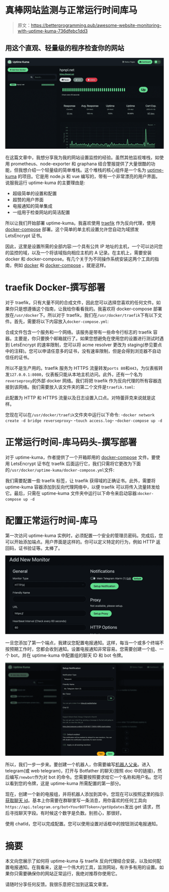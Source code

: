 # 真棒网站监测与正常运行时间库马

> 原文：<https://betterprogramming.pub/awesome-website-monitoring-with-uptime-kuma-736dfebc1dd3>

## 用这个直观、轻量级的程序检查你的网站

![](img/4a06a5781e6193e1d13364de57e9ec41.png)

在这篇文章中，我想分享我为我的网站设置监控的经验。虽然其他监视堆栈，如使用 prometheus、node-exporter 和 graphana 结合警报提供了大量很酷的功能，但我想介绍一个轻量级的简单堆栈。这个堆栈的核心组件是一个名为 [uptime-kuma](https://github.com/louislam/uptime-kuma) 的项目。它是用 node.js 和 vue 编写的，带有一个非常漂亮的用户界面。说服我运行 uptime-kuma 的主要理由是:

*   超级简单的设置和配置
*   超赞的用户界面
*   电报通知的简单集成
*   一组用于检查网站的简洁配置

所以让我们开始部署 uptime-kuma。我喜欢使用 [traefik](https://doc.traefik.io/traefik/) 作为反向代理，使用 [docker-compose](https://docs.docker.com/compose/) 部署。这个简单的单主机设置允许您自动为域颁发 LetsEncrypt 证书。

因此，这里是设置所需的全部内容:一个具有公共 IP 地址的主机，一个可以访问您的监控的域，以及一个将该域指向相应主机的 A 记录。在主机上，需要安装 docker 和 docker-compose。有几个关于为不同操作系统安装这两个工具的指南，例如 [docker](https://docs.docker.com/engine/install/ubuntu/) 和 [docker-compose](https://docs.docker.com/compose/install/) 。就是这样。

# traefik Docker-撰写部署

对于 traefik，只有大量不同的合成文件，因此您可以选择您喜欢的任何文件。如果你只是想遵循这个指南，让我给你看看我的。我喜欢将 docker-compose 部署放在`/usr/docker`下。所以对于 traefik，我们在`/usr/docker/traefik`下有以下文件。首先，需要将以下内容放入`docker-compose.yml`:

合成文件包含一个服务和一个网络。该服务是带有一些命令行标志的 traefik 容器。主要是，你只要换个邮箱就行了。如果您想避免在使用您的设置进行测试时遇到 LetsEncrypt 的速率限制，您可以将 acme resolver 更改为 staging(参见要点中的注释)。您可以申请任意多的证书，没有速率限制，但是会得到浏览器不自动信任的证书。

所以不是生产用的。traefik 服务为 HTTPS 流量转发`ports 80`和`443`，为仪表板转发`127.0.0.1:8080`，仪表板只能从本地主机访问。此外，还有一个名为`reverseproxy`的外部 docker 网络。我们将把 traefik 作为反向代理的所有容器连接到该网络。我们需要放入该文件夹的第二个文件是`traefik.toml`:

此配置为 HTTP 和 HTTPS 流量以及日志设置入口点。对特蕾菲克来说就是这样。

您现在可以在`/usr/docker/traefik`文件夹中运行以下命令:
-`docker network create -d bridge reverseproxy`-
-`touch access.log`-
-`docker-compose up -d`

# 正常运行时间-库马码头-撰写部署

对于 uptime-kuma，作者提供了一个开箱即用的 [docker-compose](https://github.com/louislam/uptime-kuma/blob/master/docker/docker-compose.yml) 文件。要使用 LetsEncrypt 证书在 traefik 后面运行它，我们只需将它更改为下面的`/usr/docker/uptime-kuma/docker-compose.yml`文件:

我们需要配置一些 traefik 标签，让 traefik 获得域的正确证书。此外，需要将 uptime-kuma 容器添加到反向代理网络中，以便 traefik 可以将传入流量转发给它。最后，只需在 uptime-kuma 文件夹中运行以下命令来启动容器:`docker-compose up -d`

# 配置正常运行时间-库马

第一次访问 uptime-kuma 实例时，必须配置一个安全的管理员密码。完成后，您可以开始添加端点。用户界面是这样的。你可以定义特定的行为，例如 HTTP 返回码，证书验证等。太棒了。

![](img/9c0d9a137f0b5b5aef4dfe714d194061.png)

一旦您添加了第一个端点，我建议您配置电报通知。这样，每当一个或多个终端不按预期工作时，您都会收到通知。设置电报通知非常容易。您需要创建一个组、一个 bot，并在 uptime-kuma 中配置组的聊天 ID 和 bot 令牌。

![](img/294e4df77053f51af828dc383abd3c7b.png)

所以，我们一步一步来。要创建一个机器人，你需要编写[机器人父亲](https://core.telegram.org/bots#6-botfather)。进入 telegram(或 web telegram)，打开与 Botfather 的聊天(按照 doc 中的链接)，然后编写`/newbot`作为对 bot 的命令。您需要按照要求给它一个名称和用户名。您可以看到您的令牌，这是 uptime-kuma 所需配置的第一部分。

现在，创建一个新的电报组，并将机器人添加到其中。您现在可以按照这里的指示[获取聊天 id](https://stackoverflow.com/questions/32423837/telegram-bot-how-to-get-a-group-chat-id)。基本上你需要在群聊里写一条消息，用你喜欢的任何工具向`https://api.telegram.org/bot<YourBOTToken>/getUpdates`发出 get 请求，然后寻找聊天字段。有时候这个数字是负数。别担心，那很好。

使用 chatId，您可以完成配置。您可以使用设置对话框中的按钮测试电报通知。

# 摘要

本文向您展示了如何将 uptime-kuma 与 traefik 反向代理结合安装，以及如何配置电报通知。在我看来，这是一个伟大的工具，监测网站，有许多有用的设置。如果你只需要确保你的网站正常运行，我绝对推荐你使用它。

请随时分享任何反馈。我很乐意把它加到这篇文章里。